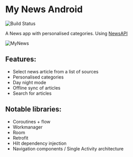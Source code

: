 # My News Android

![Build Status](https://app.bitrise.io/app/bfdfa0e1eb83b8af/status.svg?token=kSNCs9Ofd_lqQkIvavzlqg)

A News app with personalised categories. Using [NewsAPI](https://newsapi.org/)

![MyNews](https://user-images.githubusercontent.com/3704910/111330593-fd0a5b80-8667-11eb-878d-a4ec90ec5ba4.gif)

## Features:

- Select news article from a list of sources
- Personalised categories
- Day night mode
- Offline sync of articles
- Search for articles

## Notable libraries:

- Coroutines + flow
- Workmanager
- Room
- Retrofit
- Hilt dependency injection
- Navigation components / Single Activity architecture


